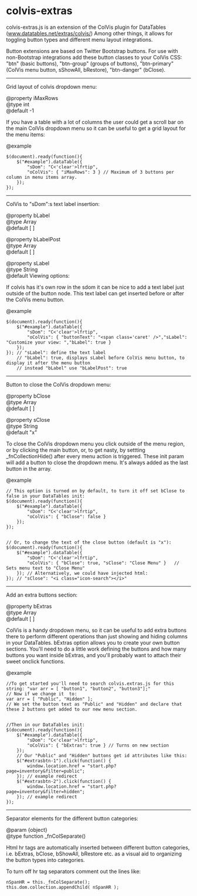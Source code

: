 colvis-extras
=============

colvis-extras.js is an extension of the ColVis plugin for DataTables (www.datatables.net/extras/colvis/)
Among other things, it allows for toggling button types and different menu layout integrations.


Button extensions are based on Twitter Bootstrap buttons. For use with non-Bootstrap integrations add these button 
classes to your ColVis CSS: "btn" (basic buttons), "btn-group" (groups of buttons), "btn-primary" (ColVis menu button, 
sShowAll, bRestore), "btn-danger" (bClose).

<hr />
Grid layout of colvis dropdown menu:
<p>
@property iMaxRows<br />
@type     int<br />
@default  -1<br />
</p>

If you have a table with a lot of columns the user could get a scroll bar on the main ColVis 
dropdown menu so it can be useful to get a grid layout for the menu items:

@example

    $(document).ready(function(){
        $("#example").dataTable({
            "sDom": "C<'clear'>lfrtip",
            "oColVis": { "iMaxRows": 3 } // Maximum of 3 buttons per column in menu items array. 
        });
    });

<hr />

ColVis to "sDom":s text label insertion:
<p>
@property bLabel<br />
@type     Array<br />
@default  [ ]<br />
</p>
<p>
@property bLabelPost<br />
@type     Array<br />
@default  [ ]<br />
</p>
<p>
@property sLabel<br />
@type     String<br />
@default  Viewing options:<br />
</p>
If colvis has it's own row in the sdom it can be nice to add a text label just outside of the button node. This text label can get inserted before or after the ColVis menu button.  

@example

    $(document).ready(function(){
        $("#example").dataTable({
            "sDom": "C<'clear'>lfrtip",
            "oColVis": { "buttonText": "<span class='caret' />","sLabel": "Customize your view: ","bLabel": true } 
        }); 
    }); // "sLabel": define the text label 
        // "bLabel": true, displays sLabel before ColVis menu button, to display it after the menu button 
        // instead "bLabel" use "bLabelPost": true

<hr />

Button to close the ColVis dropdown menu:
<p>
@property bClose<br />
@type     Array<br />
@default  [ ]<br />
</p>
<p>
@property sClose<br />
@type     String<br />
@default  "x"<br />
</p>
To close the ColVis dropdown menu you click outside of the menu region, or by clicking the main button, or, 
to get nasty, by settting _fnCollectionHide() after every menu action is triggered. These init param will add a button 
to close the dropdown menu. It's always added as the last button in the array.

@example

    // This option is turned on by default, to turn it off set bClose to false in your DataTables init:
    $(document).ready(function(){
        $("#example").dataTable({
            "sDom": "C<'clear'>lfrtip",
            "oColVis": { "bClose": false } 
        });
    });


    // Or, to change the text of the close button (default is "x"):
    $(document).ready(function(){
        $("#example").dataTable({
            "sDom": "C<'clear'>lfrtip",
            "oColVis": { "bClose": true, "sClose": "Close Menu" }	// Sets menu text to "Close Menu"
        });	// Alternatively, we could have injected html:
    });	// "sClose": "<i class="icon-search"></i>"

<hr />

Add an extra buttons section:
<p>
@property bExtras<br />
@type     Array<br />
@default  [ ]<br />
</p>
ColVis is a handy dropdown menu, so it can be useful to add extra buttons there to perform different operations 
than just showing and hiding columns in your DataTables. bExtras option allows you to create your own button 
sections. You'll need to do a little work defining the buttons and how many buttons you want inside bExtras, 
and you'll probably want to attach their sweet onclick functions.

@example

    //To get started you'll need to search colvis.extras.js for this string: "var arr = [ "button1", "button2", "button3"];"
    // Now if we change it  to: 
    var arr = [ "Public", "Hidden" ];
    // We set the button text as "Public" and "Hidden" and declare that these 2 buttons get added to our new menu section.


    //Then in our DataTables init:
    $(document).ready(function(){
        $("#example").dataTable({
            "sDom": "C<'clear'>lfrtip",
            "oColVis": { "bExtras": true } // Turns on new section
        });
        // Our "Public" and "Hidden" buttons get id attributes like this:
        $("#extrasbtn-1").click(function() {
            window.location.href = "start.php?page=inventory&filter=public";
        }); // example redirect 
        $("#extrasbtn-2").click(function() {
            window.location.href = "start.php?page=inventory&filter=hidden";
        }); // example redirect
    });

<hr />
    
Separator elements for the different button categories:
<p>
@param {object}<br />
@type function _fnColSeparate()<br />
</p>
Html hr tags are automatically inserted between different button categories, i.e. bExtras, 
bClose, bShowAll, bRestore etc. as a visual aid to organizing the button types into categories.

To turn off hr tag separators comment out the lines like:

    nSpanHR = this._fnColSeparate();
    this.dom.collection.appendChild( nSpanHR );
